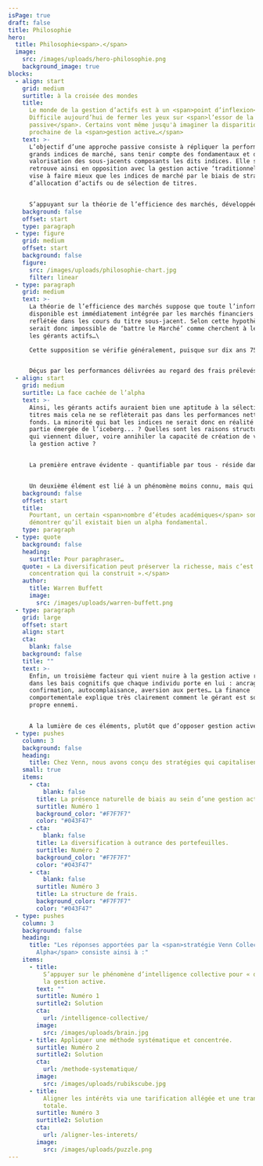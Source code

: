 ```yaml
---
isPage: true
draft: false
title: Philosophie
hero:
  title: Philosophie<span>.</span>
  image:
    src: /images/uploads/hero-philosophie.png
    background_image: true
blocks:
  - align: start
    grid: medium
    surtitle: à la croisée des mondes
    title:
      Le monde de la gestion d’actifs est à un <span>point d’inflexion</span>.
      Difficile aujourd’hui de fermer les yeux sur <span>l’essor de la gestion
      passive</span>. Certains vont même jusqu'à imaginer la disparition
      prochaine de la <span>gestion active…</span>
    text: >-
      L’objectif d’une approche passive consiste à répliquer la performance des
      grands indices de marché, sans tenir compte des fondamentaux et de la
      valorisation des sous-jacents composants les dits indices. Elle se
      retrouve ainsi en opposition avec la gestion active ‘traditionnelle’ qui
      vise à faire mieux que les indices de marché par le biais de stratégies
      d’allocation d’actifs ou de sélection de titres.


      S’appuyant sur la théorie de l’efficience des marchés, développée dans les années 70 par l’économiste E. Fama et sur les travaux de J. Bogle, fondateur de Vanguard, la gestion passive gagne des parts de marchés depuis près de vingt ans, au point que les encours s’y rattachant représentent désormais la majorité du secteur.
    background: false
    offset: start
    type: paragraph
  - type: figure
    grid: medium
    offset: start
    background: false
    figure:
      src: /images/uploads/philosophie-chart.jpg
      filter: linear
  - type: paragraph
    grid: medium
    text: >-
      La théorie de l’efficience des marchés suppose que toute l’information
      disponible est immédiatement intégrée par les marchés financiers et
      reflétée dans les cours du titre sous-jacent. Selon cette hypothèse, il
      serait donc impossible de ‘battre le Marché’ comme cherchent à le faire
      les gérants actifs…\

      Cette supposition se vérifie généralement, puisque sur dix ans 75% à 90% des gérants actifs sous-performent leurs indices de référence.


      Déçus par les performances délivrées au regard des frais prélevés, les investisseurs se sont détournés de la gestion active et c’est ainsi que peu à peu la gestion passive s’est imposée au sein du paysage de l’offre d’épargne.
  - align: start
    grid: medium
    surtitle: La face cachée de l’alpha
    text: >-
      Ainsi, les gérants actifs auraient bien une aptitude à la sélection de
      titres mais cela ne se reflèterait pas dans les performances nettes des
      fonds. La minorité qui bat les indices ne serait donc en réalité que la
      partie émergée de l’iceberg... ? Quelles sont les raisons structurelles
      qui viennent diluer, voire annihiler la capacité de création de valeur de
      la gestion active ? 


      La première entrave évidente - quantifiable par tous - réside dans les frais de gestion, parfois prohibitifs, qui viennent naturellement ronger la surperformance générée par ces gérants de portefeuille. 


      Un deuxième élément est lié à un phénomène moins connu, mais qui peut être également très néfaste : la diversification à outrance des portefeuilles... Les américains surnomment ce phénomène la deworstification (traduction approximative : « dispersification »). Il s’explique par plusieurs facteurs de pression externes ou internes :  la réglementation ; le gérant qui souhaite limiter sa singularité face aux concurrents, aux indices de marché, pilotant ainsi son risque de ‘carrière’ ; le contrôle des risques qui imposent des limites de tracking-error…  Or il est démontré que l’idée incrémentale est souvent moins bonne, venant ainsi diluer l’alpha des plus fortes convictions.
    background: false
    offset: start
    title:
      Pourtant, un certain <span>nombre d’études académiques</span> sont venues
      démontrer qu’il existait bien un alpha fondamental.
    type: paragraph
  - type: quote
    background: false
    heading:
      surtitle: Pour paraphraser…
    quote: « La diversification peut préserver la richesse, mais c’est <span>la
      concentration qui la construit ».</span>
    author:
      title: Warren Buffett
      image:
        src: /images/uploads/warren-buffett.png
  - type: paragraph
    grid: large
    offset: start
    align: start
    cta:
      blank: false
    background: false
    title: ""
    text: >-
      Enfin, un troisième facteur qui vient nuire à la gestion active réside
      dans les bais cognitifs que chaque individu porte en lui : ancrage,
      confirmation, autocomplaisance, aversion aux pertes… La finance
      comportementale explique très clairement comment le gérant est souvent son
      propre ennemi.


      A la lumière de ces éléments, plutôt que d’opposer gestion active et gestion passive, une troisième voie peut-elle être envisagée ?
  - type: pushes
    column: 3
    background: false
    heading:
      title: Chez Venn, nous avons conçu des stratégies qui capitalisent sur le bien-fondé de l’investissement fondamental, tout en cherchant à neutraliser les éléments destructeurs évoqués, <span>à savoir :</span>
    small: true
    items:
      - cta:
          blank: false
        title: La présence naturelle de biais au sein d’une gestion active.
        surtitle: Numéro 1
        background_color: "#F7F7F7"
        color: "#043F47"
      - cta:
          blank: false
        title: La diversification à outrance des portefeuilles.
        surtitle: Numéro 2
        background_color: "#F7F7F7"
        color: "#043F47"
      - cta:
          blank: false
        surtitle: Numéro 3
        title: La structure de frais.
        background_color: "#F7F7F7"
        color: "#043F47"
  - type: pushes
    column: 3
    background: false
    heading:
      title: "Les réponses apportées par la <span>stratégie Venn Collective
        Alpha</span> consiste ainsi à :"
    items:
      - title:
          S’appuyer sur le phénomène d’intelligence collective pour « débiaiser »
          la gestion active.
        text: ""
        surtitle: Numéro 1
        surtitle2: Solution
        cta:
          url: /intelligence-collective/
        image:
          src: /images/uploads/brain.jpg
      - title: Appliquer une méthode systématique et concentrée.
        surtitle: Numéro 2
        surtitle2: Solution
        cta:
          url: /methode-systematique/
        image:
          src: /images/uploads/rubikscube.jpg
      - title:
          Aligner les intérêts via une tarification allégée et une transparence
          totale.
        surtitle: Numéro 3
        surtitle2: Solution
        cta:
          url: /aligner-les-interets/
        image:
          src: /images/uploads/puzzle.png
---
```

